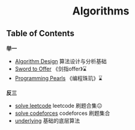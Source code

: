 <h1 style="text-align:center">Algorithms</h1>


## Table of Contents

**举一**
+ [Algorithm Design](/src/algorithm/design/README.md) 算法设计与分析基础
+ [Sword to Offer]() 《剑指offer》⌛
+ [Programming Pearls]() 《编程珠玑》⌛

**反三**
+ [solve leetcode](/src/algorithm/solved_leetcode) leetcode 刷题合集😐
+ [solve codeforces](/src/algorithm/solved_codeforces/) codeforces 刷题集合
+ [underlying](/src/algorithm/underlying/README.md) 基础的底层算法
